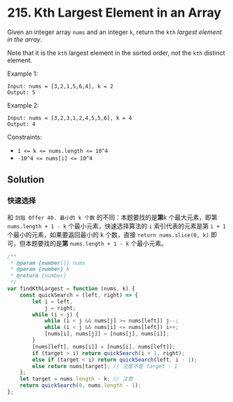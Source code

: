 # 215. Kth Largest Element in an Array

Given an integer array `nums` and an integer `k`, return the `kth` _largest element in the array_.

Note that it is the `kth` largest element in the sorted order, not the `kth` distinct element.

Example 1:

```
Input: nums = [3,2,1,5,6,4], k = 2
Output: 5
```

Example 2:

```
Input: nums = [3,2,3,1,2,4,5,5,6], k = 4
Output: 4
```

Constraints:

-   `1 <= k <= nums.length <= 10^4`
-   `-10^4 <= nums[i] <= 10^4`

## Solution

### 快速选择

和 `剑指 Offer 40. 最小的 k 个数` 的不同：本题要找的是**第**k 个最大元素，即第 `nums.length + 1 - k` 个最小元素，快速选择算法的 `i` 索引代表的元素是第 `i + 1` 个最小的元素，如果要返回最小的 k 个数，直接 `return nums.slice(0, k)` 即可，但本题要找的是**第** `nums.length + 1 - k` 个最小元素。

```javascript
/**
 * @param {number[]} nums
 * @param {number} k
 * @return {number}
 */
var findKthLargest = function (nums, k) {
    const quickSearch = (left, right) => {
        let i = left,
            j = right;
        while (i < j) {
            while (i < j && nums[j] >= nums[left]) j--;
            while (i < j && nums[i] <= nums[left]) i++;
            [nums[i], nums[j]] = [nums[j], nums[i]];
        }
        [nums[left], nums[i]] = [nums[i], nums[left]];
        if (target > i) return quickSearch(i + 1, right);
        else if (target < i) return quickSearch(left, i - 1);
        else return nums[target]; // 注意不是 target - 1
    };
    let target = nums.length - k; // 注意
    return quickSearch(0, nums.length - 1);
};
```
